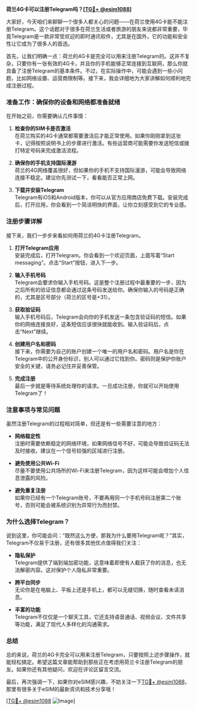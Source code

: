 **荷兰4G卡可以注册Telegram吗？[[TG💪+ @esim1088](https://t.me/s/esim1088)]**

大家好，今天咱们来聊聊一个很多人都关心的问题——在荷兰使用4G卡能不能注册Telegram。这个话题对于很多在荷兰生活或者旅游的朋友来说都非常重要，毕竟Telegram是一款非常受欢迎的即时通讯软件，尤其是在国外，它的功能和安全性让它成为了很多人的首选。

首先，让我们明确一点：荷兰的4G卡是完全可以用来注册Telegram的。这并不复杂，只要你有一张有效的4G卡，并且你的手机能够正常连接到互联网，那么你就具备了注册Telegram的基本条件。不过，在实际操作中，可能会遇到一些小问题，比如网络设置、运营商限制等。接下来，我会详细地为大家讲解如何顺利地完成注册过程。

### **准备工作：确保你的设备和网络都准备就绪**

在开始之前，你需要确认几件事情：

1. **检查你的SIM卡是否激活**  
   在荷兰购买的4G卡通常都需要激活后才能正常使用。如果你刚刚拿到这张卡，记得按照说明书上的步骤进行激活。有些运营商可能需要你发送短信或拨打特定号码来完成激活流程。

2. **确保你的手机支持国际漫游**  
   荷兰的4G网络覆盖很好，但如果你的手机不支持国际漫游，可能会导致网络连接不稳定。建议你先测试一下，看看能否正常上网。

3. **下载并安装Telegram**  
   Telegram有iOS和Android版本，你可以从官方应用商店免费下载。安装完成后，打开应用，你会看到一个简洁明快的界面，让你立刻感受到它的专业感。

### **注册步骤详解**

接下来，我们一步步来看如何用荷兰的4G卡注册Telegram。

1. **打开Telegram应用**  
   安装完成后，打开Telegram。你会看到一个欢迎页面，上面写着“Start messaging”。点击“Start”按钮，进入下一步。

2. **输入手机号码**  
   Telegram会要求你输入手机号码。这是整个注册过程中最重要的一步，因为之后所有的验证信息都会通过这条号码发送给你。确保你输入的号码是正确的，尤其是区号部分（荷兰的区号是+31）。

3. **获取验证码**  
   输入手机号码后，Telegram会向你的手机发送一条包含验证码的短信。如果你的网络连接良好，这条短信应该很快就能收到。输入验证码后，点击“Next”继续。

4. **创建用户名和密码**  
   接下来，你需要为自己的账户创建一个唯一的用户名和密码。用户名是你在Telegram中的公开身份标识，别人可以通过它找到你。密码则是保护你账户安全的关键，请务必记住并妥善保管。

5. **完成注册**  
   最后一步就是等待系统处理你的请求。一旦成功注册，你就可以开始使用Telegram了！

### **注意事项与常见问题**

虽然注册Telegram的过程相对简单，但还是有一些需要注意的地方：

- **网络稳定性**  
  注册时需要依赖稳定的网络环境，如果网络信号不好，可能会导致验证码无法及时接收。建议在一个信号较强的区域进行注册。

- **避免使用公共Wi-Fi**  
  尽量不要使用公共场所的Wi-Fi来注册Telegram，因为这样可能会增加个人信息泄露的风险。

- **避免重复注册**  
  如果你已经有一个Telegram账号，不要再用同一个手机号码注册第二个账号，否则可能会被系统识别为异常行为而封禁。

### **为什么选择Telegram？**

说到这里，你可能会问：“既然这么方便，那我为什么要用Telegram呢？”其实，Telegram不仅易于注册，还有很多其他优点值得我们关注：

- **隐私保护**  
  Telegram提供了端到端加密功能，这意味着即使有人截获了你的消息，也无法解密内容。这对保护个人隐私非常重要。

- **跨平台同步**  
  无论你是在电脑上、平板上还是手机上，都可以无缝切换，随时查看未读消息。

- **丰富的功能**  
  Telegram不仅仅是一个聊天工具，它还支持语音通话、视频会议、文件共享等功能，满足了现代人多样化的沟通需求。

### **总结**

总的来说，荷兰的4G卡完全可以用来注册Telegram，只要按照上述步骤操作，就能轻松搞定。希望这篇文章能帮助到那些正在考虑用荷兰卡注册Telegram的朋友。如果你还有其他疑问，欢迎在评论区留言交流。

最后，再次强调一下，如果你对eSIM感兴趣，不妨关注一下[TG💪+ @esim1088](https://t.me/s/esim1088)，那里有很多关于eSIM的最新资讯和技术分享哦！

[[TG💪+ @esim1088](https://t.me/s/esim1088) ![Image](https://i.postimg.cc/4NQfJmqS/Snipaste-2025-05-13-00-14-12.png)]
